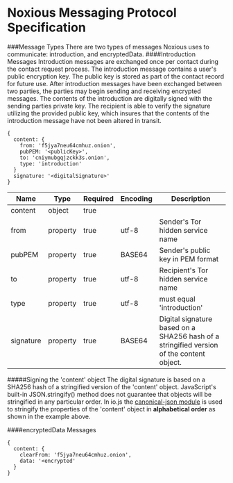 Noxious Messaging Protocol Specification
==================================
###Message Types
There are two types of messages Noxious uses to communicate: introduction, and
encryptedData.
####Introduction Messages
Introduction messages are exchanged once per contact during the contact request
process.  The introduction message contains a user's public encryption key.  The
public key is stored as part of the contact record for future use.  After
introduction messages have been exchanged between two parties, the parties may
begin sending and receiving encrypted messages.  The contents of the introduction
are digitally signed with the sending parties private key.  The recipient is able
to verify the signature utilizing the provided public key, which insures that the
contents of the introduction message have not been altered in transit.
```
{
  content: {
    from: 'f5jya7neu64cmhuz.onion',
    pubPEM: '<publicKey>',
    to: 'cniymubgqjzckk3s.onion',
    type: 'introduction'
  }
  signature: '<digitalSignature>'
}
```
Name | Type | Required | Encoding | Description
---- | ---- | -------- | --------   | -----------
content   | object    | true  |     |
from      | property  | true  | utf-8   | Sender's Tor hidden service name
pubPEM    | property  | true  | BASE64  | Sender's public key in PEM format
to        | property  | true  | utf-8   | Recipient's Tor hidden service name
type      | property  | true  | utf-8   | must equal 'introduction'
signature | property  | true  | BASE64  | Digital signature based on a SHA256 hash of a stringified version of the content object.
#####Signing the 'content' object
The digital signature is based on a SHA256 hash of a stringified version of the
'content' object.  JavaScript's built-in JSON.stringify() method does not
guarantee that objects will be stringified in any particular order.  In io.js
the [canonical-json module][CJ] is used to stringify the properties of the 'content'
object in **alphabetical order** as shown in the example above.

####encryptedData Messages
```
{
  content: {
    clearFrom: 'f5jya7neu64cmhuz.onion',
    data: '<encrypted'
  }
}
```

[CJ]:https://www.npmjs.com/package/canonical-json
